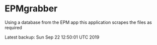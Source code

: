 # EPMgrabber
Using a database from the EPM app this application scrapes the files as required


Latest backup: Sun Sep 22 12:50:01 UTC 2019
